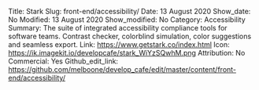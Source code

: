 Title: Stark
Slug: front-end/accessibility/
Date: 13 August 2020
Show_date: No
Modified: 13 August 2020
Show_modified: No
Category: Accessibility
Summary: The suite of integrated accessibility compliance tools for software teams. Contrast checker, colorblind simulation, color suggestions and seamless export.
Link: https://www.getstark.co/index.html
Icon: https://ik.imagekit.io/developcafe/stark_WiYzSQwhM.png
Attribution: No
Commercial: Yes
Github_edit_link: https://github.com/melboone/develop_cafe/edit/master/content/front-end/accessibility/